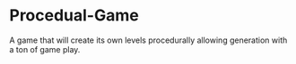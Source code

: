 # Procedual-Game
A game that will create its own levels procedurally allowing generation with  a ton of game play.
